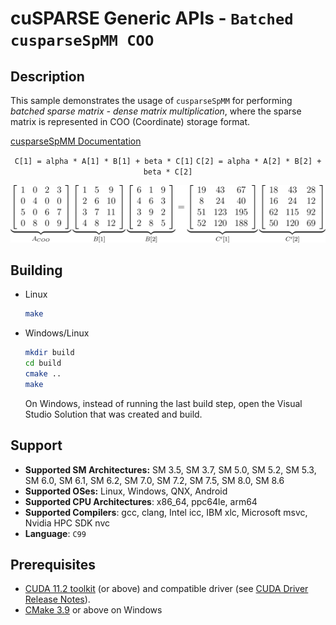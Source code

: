# cuSPARSE Generic APIs - `Batched cusparseSpMM COO`

## Description

This sample demonstrates the usage of `cusparseSpMM` for performing *batched sparse matrix - dense matrix multiplication*, where the sparse matrix is represented in COO (Coordinate) storage format.

[cusparseSpMM Documentation](https://docs.nvidia.com/cuda/cusparse/index.html#cusparse-generic-function-spmm)

<center>

`C[1] = alpha * A[1] * B[1] + beta * C[1]`
`C[2] = alpha * A[2] * B[2] + beta * C[2]`

![](spmm_coo_batched.png)
</center>

## Building

* Linux
    ```bash
    make
    ```

* Windows/Linux
    ```bash
    mkdir build
    cd build
    cmake ..
    make
    ```
    On Windows, instead of running the last build step, open the Visual Studio Solution that was created and build.

## Support

* **Supported SM Architectures:** SM 3.5, SM 3.7, SM 5.0, SM 5.2, SM 5.3, SM 6.0, SM 6.1, SM 6.2, SM 7.0, SM 7.2, SM 7.5, SM 8.0, SM 8.6
* **Supported OSes:** Linux, Windows, QNX, Android
* **Supported CPU Architectures**: x86_64, ppc64le, arm64
* **Supported Compilers**: gcc, clang, Intel icc, IBM xlc, Microsoft msvc, Nvidia HPC SDK nvc
* **Language**: `C99`

## Prerequisites

* [CUDA 11.2 toolkit](https://developer.nvidia.com/cuda-downloads) (or above) and compatible driver (see [CUDA Driver Release Notes](https://docs.nvidia.com/cuda/cuda-toolkit-release-notes/index.html#cuda-major-component-versions)).
* [CMake 3.9](https://cmake.org/download/) or above on Windows
